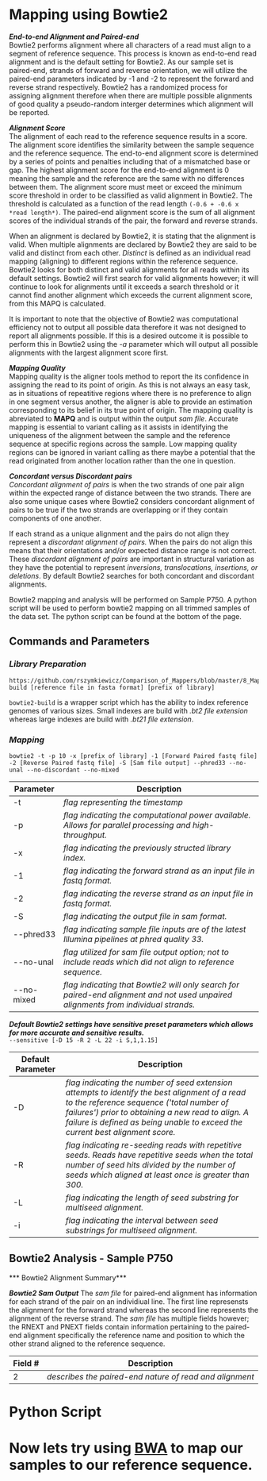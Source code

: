 # Mapping using Bowtie2  
***End-to-end Alignment and Paired-end***  
Bowtie2 performs alignment where all characters of a read must align to a segment of reference sequence. This process is known as end-to-end read alignment and is the default setting for Bowtie2. As our sample set is paired-end, strands of forward and reverse orientation, we will utilize the paired-end parameters indicated by -1 and -2 to represent the forward and reverse strand respectively. Bowtie2 has a randomized process for assigning alignment therefore when there are multiple possible alignments of good quality a pseudo-random interger determines which alignment will be reported.  

***Alignment Score***  
The alignment of each read to the reference sequence results in a score. The alignment score identifies the similarity between the sample sequence and the reference sequence. The end-to-end alignment score is determined by a series of points and penalties including that of a mismatched base or gap. The highest alignment score for the end-to-end alignment is 0 meaning the sample and the reference are the same with no differences between them. The alignment score must meet or exceed the minimum score threshold in order to be classified as valid alignment in Bowtie2. The threshold is calculated as a function of the read length ```(-0.6 + -0.6 x *read length*)```. The paired-end alignment score is the sum of all alignment scores of the individual strands of the pair, the forward and reverse strands.  

When an alignment is declared by Bowtie2, it is stating that the alignment is valid. When multiple alignments are declared by Bowtie2 they are said to be valid and distinct from each other. *Distinct* is defined as an individual read mapping (aligning) to different regions within the reference sequence. Bowtie2 looks for both distinct and valid alignments for all reads within its default settings. Bowtie2 will first search for valid alignments however; it will continue to look for alignments until it exceeds a search threshold or it cannot find another alignment which exceeds the current alignment score, from this MAPQ is calculated.  

It is important to note that the objective of Bowtie2 was computational efficiency not to output all possible data therefore it was not designed to report all alignments possible. If this is a desired outcome it is possible to perform this in Bowtie2 using the *-a* parameter which will output all possible alignments with the largest alignment score first.  

***Mapping Quality***  
Mapping quality is the aligner tools method to report the its confidence in assigning the read to its point of origin. As this is not always an easy task, as in situations of repeatitive regions where there is no preference to align in one segment versus another, the aligner is able to provide an estimation corresponding to its belief in its true point of origin. The mapping quality is abreviated to **MAPQ** and is output within the output *sam file*. Accurate mapping is essential to variant calling as it assists in identifying the uniqueness of the alignment between the sample and the reference sequence at specific regions across the sample. Low mapping quality regions can be ignored in variant calling as there maybe a potential that the read originated from another location rather than the one in question.  

***Concordant versus Discordant pairs***   
*Concordant alignment of pairs* is when the two strands of one pair align within the expected range of distance between the two strands. There are also some unique cases where Bowtie2 considers concordant alignment of pairs to be true if the two strands are overlapping or if they contain components of one another.  

If each strand as a unique alignment and the pairs do not align they represent a *discordant alignment of pairs.* When the pairs do not align this means that their orientations and/or expected distance range is not correct. These *discordant alignment of pairs* are important in structural variation as they have the potential to represent *inversions, translocations, insertions, or deletions*. By default Bowtie2 searches for both concordant and discordant alignments.  

Bowtie2 mapping and analysis will be performed on Sample P750. A python script will be used to perform bowtie2 mapping on all trimmed samples of the data set. The python script can be found at the bottom of the page.


## Commands and Parameters  
### *Library Preparation*
```  
https://github.com/rszymkiewicz/Comparison_of_Mappers/blob/master/8_Mapping_BWA.mdbowtie2-build [reference file in fasta format] [prefix of library] 
```  

```bowtie2-build``` is a wrapper script which has the ability to index reference genomes of various sizes. Small indexes are build with *.bt2 file extension* whereas large indexes are build with *.bt21 file extension*.
### *Mapping*
```
bowtie2 -t -p 10 -x [prefix of library] -1 [Forward Paired fastq file] -2 [Reverse Paired fastq file] -S [Sam file output] --phred33 --no-unal --no-discordant --no-mixed
```  
Parameter | Description  
----------|------------
-t | *flag representing the timestamp*
-p | *flag indicating the computational power available. Allows for parallel processing and high-throughput.*   
-x | *flag indicating the previously structed library index.*    
-1 | *flag indicating the forward strand as an input file in fastq format.*  
-2 | *flag indicating the reverse strand as an input file in fastq format.*  
-S | *flag indicating the output file in sam format.*  
--phred33 | *flag indicating sample file inputs are of the latest Illumina pipelines at phred quality 33.*
--no-unal | *flag utilized for sam file output option; not to include reads which did not align to reference sequence.*  
--no-mixed | *flag indicating that Bowtie2 will only search for paired-end alignment and not used unpaired alignments from individual strands.*  

***Default Bowtie2 settings have *sensitive* preset parameters which allows for more accurate and sensitive results.***  
```--sensitive [-D 15 -R 2 -L 22 -i S,1,1.15]```  

Default Parameter | Description  
------------------|------------
-D | *flag indicating the number of seed extension attempts to identify the best alignment of a read to the reference sequence ('total number of failures') prior to obtaining a new read to align. A failure is defined as being unable to exceed the current best alignment score.*  
-R | *flag indicating re-seeding reads with repetitive seeds. Reads have repetitive seeds when the total number of seed hits divided by the number of seeds which aligned at least once is greater than 300.*  
-L | *flag indicating the length of seed substring for multiseed alignment.*  
-i | *flag indicating the interval between seed substrings for multiseed alignment.*  

## Bowtie2 Analysis - Sample P750
*** Bowtie2 Alignment Summary***


***Bowtie2 Sam Output*** 
The *sam file* for paired-end alignment has information for each strand of the pair on an individiual line. The first line represensts the alignment for the forward strand whereas the second line represents the alignment of the reverse strand. The *sam file* has multiple fields however; the RNEXT and PNEXT fields contain information pertaining to the paired-end alignment specifically the reference name and position to which the other strand aligned to the reference sequence. 

Field # | Description  
---------|------------  
2 | *describes the paired-end nature of read and alignment*

# Python Script

# Now lets try using [BWA](https://github.com/rszymkiewicz/Comparison_of_Mappers/blob/master/8_Mapping_BWA.md) to map our samples to our reference sequence.
